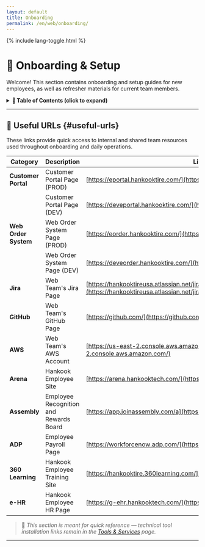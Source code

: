 ```yaml
---
layout: default
title: Onboarding
permalink: /en/web/onboarding/
---
```


<link rel="stylesheet" href="{{ '/assets/css/custom.css' | relative_url }}">
{% include lang-toggle.html %}

# 🚀 Onboarding & Setup

Welcome! This section contains onboarding and setup guides for new employees, as well as refresher materials for current team members.  

<details markdown="1">
  <summary><strong>📑 Table of Contents (click to expand)</strong></summary>

- [Setup Guide](setup-guide.md)
- [Tools & Services](tools.md)

</details>

---

## 🔗 Useful URLs {#useful-urls}

These links provide quick access to internal and shared team resources used throughout onboarding and daily operations.

| Category | Description | Link |
|-----------|--------------|------|
| **Customer Portal** | Customer Portal Page (PROD) | [https://eportal.hankooktire.com/](https://eportal.hankooktire.com/) |
|  | Customer Portal Page (DEV) | [https://deveportal.hankooktire.com/](https://deveportal.hankooktire.com/) |
| **Web Order System** | Web Order System Page (PROD) | [https://eorder.hankooktire.com/](https://eorder.hankooktire.com/) |
|  | Web Order System Page (DEV) | [https://deveorder.hankooktire.com/](https://deveorder.hankooktire.com/) |
| **Jira** | Web Team's Jira Page | [https://hankooktireusa.atlassian.net/jira/software/c/projects/NIWT/boards/11](https://hankooktireusa.atlassian.net/jira/software/c/projects/NIWT/boards/11) |
| **GitHub** | Web Team's GitHub Page | [https://github.com/](https://github.com/) |
| **AWS** | Web Team's AWS Account | [https://us-east-2.console.aws.amazon.com/](https://us-east-2.console.aws.amazon.com/) |
| **Arena** | Hankook Employee Site | [https://arena.hankooktech.com/](https://arena.hankooktech.com/) |
| **Assembly** | Employee Recognition and Rewards Board | [https://app.joinassembly.com/a](https://app.joinassembly.com/a) |
| **ADP** | Employee Payroll Page | [https://workforcenow.adp.com/](https://workforcenow.adp.com/) |
| **360 Learning** | Hankook Employee Training Site | [https://hankooktire.360learning.com/](https://hankooktire.360learning.com/) |
| **e-HR** | Hankook Employee HR Page | [https://g-ehr.hankooktech.com/](https://g-ehr.hankooktech.com/) |

> 🧭 *This section is meant for quick reference — technical tool installation links remain in the [Tools & Services](tools.md) page.*

---
